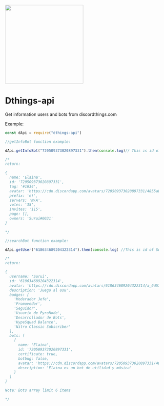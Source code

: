 <p>
<a href="https://bots.discordthings.com"><img src="https://cdn.discordapp.com/attachments/814920811190288477/846196959786172487/dthingsblob_4K.png" width="256" height="256"/></a>
</p>

# Dthings-api
Get information users and bots from discordthings.com

Example:
```js
const dApi = require("dthings-api")

//getInfoBot function example:

dApi.getInfoBot("720509373020897331").then(console.log)// This is id of Elaina Bot

/*
return: 

{
  name: 'Elaina',
  id: '720509373020897331',
  tag: '#1634',
  avatar: 'https://cdn.discordapp.com/avatars/720509373020897331/4855a8f1df6cab97a66fd504be69cf77',
  prefix: 'e!',
  servers: 'N/A',
  votes: '35',
  invites: '115',
  page: [],
  owners: 'Surui#0031'
}

*/

//searchBot function example:

dApi.getUser("618634689204322314").then(console.log) //This is id of Surui

/*
return: 

{
  username: 'Surui',
  id: '618634689204322314',
  avatar: 'https://cdn.discordapp.com/avatars/618634689204322314/a_9d57e16f094d0874e61c17c0b9c8e20e',
  description: 'Juego al osu',
  badges: [
    'Moderador Jefe',
    'Promovedor',
    'Seguidor',
    'Usuario de PyroNode',
    'Desarrollador de Bots',
    'HypeSquad Balance',
    'Nitro Classic Subscriber'
  ],
  bots: [
    {
      name: 'Elaina',
      id: '720509373020897331',
      certificate: true,
      botbug: false,
      avatar: 'https://cdn.discordapp.com/avatars/720509373020897331/4855a8f1df6cab97a66fd504be69cf77.webp?size=256',
      description: 'Elaina es un bot de utilidad y música'
    }
  ]
}

Note: Bots array limit 6 items

*/

```
